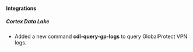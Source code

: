 
#### Integrations

##### Cortex Data Lake

- Added a new command **cdl-query-gp-logs** to query GlobalProtect VPN logs.
